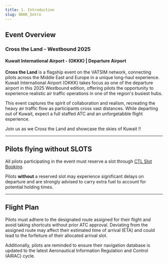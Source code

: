 ```yaml
---
title: 1. Introduction
slug: OKKK_Intro
---
```


## Event Overview

### Cross the Land - Westbound 2025
#### Kuwait International Airport - (OKKK) | Departure Airport

**Cross the Land** is a flagship event on the VATSIM network, connecting pilots across the Middle East and Europe in a unique long-haul experience. Kuwait International Airport (OKKK) takes focus as one of the departure airport in this 2025 Westbound edition, offering pilots the opportunity to experience realistic air traffic operations in one of the region's busiest hubs.

This event captures the spirit of collaboration and realism, recreating the heavy air traffic flow as participants cross vast distances. While departing out of Kuwait, expect a full staffed ATC and an unforgetabble flight experience. 

Join us as we Cross the Land and showcase the skies of Kuwait !!

---

## Pilots flying without SLOTS

All pilots participating in the event must reserve a slot through [CTL Slot Booking](https://ctl.vatsim.me/cross-the-land-westbound-2025/bookings).

Pilots **without** a reserved slot may experience significant delays on departure and are strongly advised to carry extra fuel to account for potential holding times.

---

## Flight Plan

Pilots must adhere to the designated route assigned for their flight and avoid taking shortcuts without prior ATC approval. Deviating from the assigned route may affect their estimated time of arrival (ETA) and could lead to the forfeiture of their allocated arrival slot.

Additionally, pilots are reminded to ensure their navigation database is updated to the latest Aeronautical Information Regulation and Control (AIRAC) cycle.
